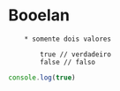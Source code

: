 # Booelan

        * somente dois valores

            true // verdadeiro
            false // falso

```js
console.log(true)
```